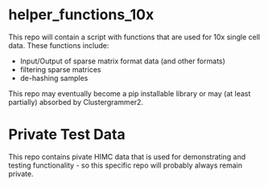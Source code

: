 # helper_functions_10x
This repo will contain a script with functions that are used for 10x single cell data. These functions include: 

* Input/Output of sparse matrix format data (and other formats)
* filtering sparse matrices
* de-hashing samples

This repo may eventually become a pip installable library or may (at least partially) absorbed by Clustergrammer2. 

# Private Test Data
This repo contains pivate HIMC data that is used for demonstrating and testing functionality - so this specific repo will probably always remain private. 
